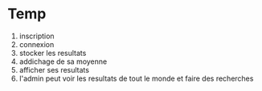 # Temp
1) inscription
2) connexion
3) stocker les resultats
4) addichage de sa moyenne
5) afficher ses resultats
6) l'admin peut voir les resultats de tout le monde et faire des recherches
